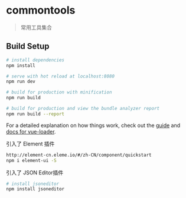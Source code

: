 # commontools

> 常用工具集合

## Build Setup

``` bash
# install dependencies
npm install

# serve with hot reload at localhost:8080
npm run dev

# build for production with minification
npm run build

# build for production and view the bundle analyzer report
npm run build --report
```

For a detailed explanation on how things work, check out the [guide](http://vuejs-templates.github.io/webpack/) and [docs for vue-loader](http://vuejs.github.io/vue-loader).

引入了 Element 插件

``` bash
http://element-cn.eleme.io/#/zh-CN/component/quickstart
npm i element-ui -S
```


引入了 JSON Editor插件

``` bash
# install jsoneditor
npm install jsoneditor
```


